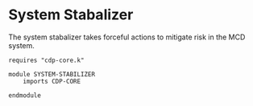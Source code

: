 System Stabalizer
=================

The system stabalizer takes forceful actions to mitigate risk in the MCD system.

```k
requires "cdp-core.k"

module SYSTEM-STABILIZER
    imports CDP-CORE

endmodule
```
